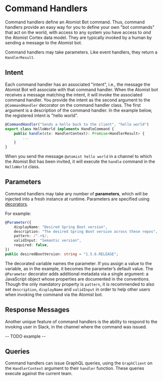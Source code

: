 # Command Handlers

Command handlers define an Atomist Bot command.  Thus, command
handlers provide an easy way for you to define your own "bot commands"
that act on the world, with access to any system you have access to
_and_ the Atomist Cortex data model.  They are typically invoked by a
human by sending a message to the Atomist bot.

Command handlers may take parameters. Like event handlers, they return
a `HandlerResult`.

## Intent

Each command handler has an associated "intent", i.e., the message the
Atomist Bot will associate with that command handler.  When the
Atomist bot receives a message matching the intent, it will invoke the
associated command handler.  You provide the intent as the second
argument to the `@CommandHandler` decorator on the command handler
class.  The first argument is a description of the command handler.
In the example below, the registered intent is "hello world".

```typescript
@CommandHandler("Sends a hello back to the client", "hello world")
export class HelloWorld implements HandleCommand {
    public handle(ctx: HandlerContext): Promise<HandlerResult> {
        ...
    }
}
```

When you send the message `@atomist hello world` in a channel to which
the Atomist Bot has been invited, it will execute the `handle` command
in the `HelloWorld` class.

## Parameters

Command handlers may take any number of **parameters**, which will be
injected into a fresh instance at runtime. Parameters are specified
using [decorators](Decorators.md).

For example:

```typescript
@Parameter({
    displayName: "Desired Spring Boot version",
    description: "The desired Spring Boot version across these repos",
    pattern: /^.+$/,
    validInput: "Semantic version",
    required: false,
})
public desiredBootVersion: string = "1.5.6.RELEASE";
```

The decorated variable names the parameter.  If you assign a value to
the variable, as in the example, it becomes the parameter’s default
value.  The `@Parameter` decorator adds additional metadata via a
single argument: a JavaScript object whose properties are documented
in the conventions.  Though the only mandatory property is `pattern`,
it is recommended to also set `description`, `displayName` and
`validInput` in order to help other users when invoking the command
via the Atomist bot.

## Response Messages

Another unique feature of command handlers is the ability to respond
to the invoking user in Slack, in the channel where the command was
issued.

-- TODO example --

## Queries

Command handlers can issue GraphQL queries, using the `GraphClient` on
the `HandlerContext` argument to their `handler` function.  These
queries execute against the current team.
